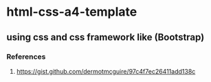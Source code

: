 # html-css-a4-template

## using css and css framework like (Bootstrap)

### References

1. https://gist.github.com/dermotmcguire/97c4f7ec26411add138c
